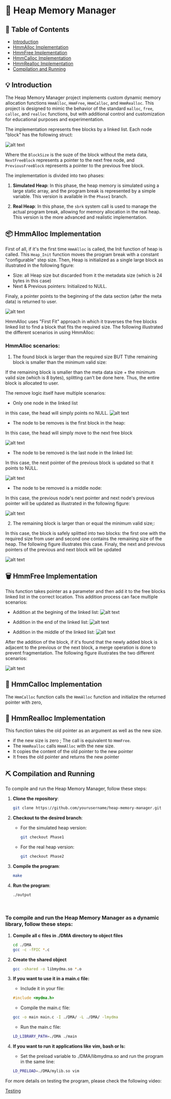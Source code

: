 # 💾 Heap Memory Manager

## 📕 Table of Contents

- [Introduction](#Introduction)
- [HmmAlloc Implementation](#hmmalloc-implementation)
- [HmmFree Implementation](#hmmfree-implementation)
- [HmmCalloc Implementation](#hmmcalloc-implementation)
- [HmmRealloc Implementation](#hmmrealloc-implementation)
- [Compilation and Running](#compilation-and-running)

## 💡 Introduction

The Heap Memory Manager project implements custom dynamic memory allocation functions `HmmAlloc`, `HmmFree`, `HmmCalloc`, and `HmmRealloc`. This project is designed to mimic the behavior of the standard `malloc`, `free`, `calloc`, and `realloc` functions, but with additional control and customization for educational purposes and experimentation.

The implementation represents free blocks by a linked list. Each node "block" has the following struct:

![alt text](UsedImages/FreeBlockStruct.png)

Where the `BlockSize` is the suze of the block without the meta data, `NextFreeBlock` represents a pointer to the next free node, and `PreviousFreeBlock` represents a pointer to the previous free block.

The implementation is divided into two phases:

1. **Simulated Heap**: In this phase, the heap memory is simulated using a large static array, and the program break is represented by a simple variable. This version is available in the `Phase1` branch.

2. **Real Heap**: In this phase, the `sbrk` system call is used to manage the actual program break, allowing for memory allocation in the real heap. This version is the more advanced and realistic implementation.

## 📦 HmmAlloc Implementation

First of all, if it's the first time `HmmAlloc` is called, the Init function of heap is called. This `Heap_Init` function moves the program break with a constant "configurable" step size. Then, Heap is initialized as a single large block as illustrated in the following figure:
- Size: all Heap size but discarded from it the metadata size (which is 24 bytes in this case) 
- Next & Previous pointers: Initialized to NULL.

Finaly, a pointer points to the beginning of the data section (after the meta data) is returned to user.

![alt text](UsedImages/init.png)

HmmAlloc uses "First Fit" approach in which it traverses the free blocks linked list to find a block that fits the required size. The following illustrated the different scenarios in using HmmAlloc:

### HmmAlloc scenarios:

1. The found block is larger than the required size BUT T\the remaining block is smaller than the minimum valid size:

If the remaining block is smaller than the meta data size + the minimum valid size (which is 8 bytes), splitting can't be done here. Thus, the entire block is allocated to user.

The remove logic itself have multiple scenarios:

 - Only one node in the linked list

 in this case, the head will simply points no NULL.
 ![alt text](UsedImages/Remove_c1.png)

 - The node to be removes is the first block in the heap:

 In this case, the head will simply move to the next free block

 ![alt text](UsedImages/Remove_c2.png)

 - The node to be removed is the last node in the linked list:

 In this case, the next pointer of the previous block is updated so that it points to NULL.

 ![alt text](UsedImages/Remove_c3.png)

 - The node to be removed is a middle node:

 In this case, the previous node's next pointer and next node's previous pointer will be updated as illustrated in the following figure:

![alt text](UsedImages/Remove_c4.png)

2. The remaining block is larger than or equal the minimum valid size;:

 In this case, the block is safely splitted into two blocks: the first one with the required size from user and second one contains the remaining size of the heap. The following figure illustrates this case. Finaly, the next and previous pointers of the previous and next block will be updated

![alt text](UsedImages/Splitting.png)

## 🗑️ HmmFree Implementation

This function takes pointer as a parameter and then add it to the free blocks linked list in the correct location. This addition process can face multiple scenarios:

- Addition at the begining of the linked list:
![alt text](UsedImages/addition1.png)

- Addition in the end of the linked list:
![alt text](UsedImages/addition2.png)

- Addition in the middle of the linked list:
![alt text](UsedImages/addition3.png)

After the addition of the block, if it's found that the newly added block is adjacent to the previous or the next block, a merge operation is done to prevent fragmentation. The following figure illustrates the two different scenarios:

![alt text](UsedImages/merging.png)

## 🎁 HmmCalloc Implementation

The `HmmCalloc` function calls the `HmmAlloc` function and initialize the returned pointer with zero,

## 🔄 HmmRealloc Implementation

This function takes the old pointer as an argument as well as the new size. 
- if the new size is zero ; The call is equivalent to `HmmFree`.
- The `HmmRealloc` calls `HmmAlloc` with the new size.
- It copies the content of the old pointer to the new pointer
- It frees the old pointer and returns the new pointer

## ⛏ Compilation and Running

To compile and run the Heap Memory Manager, follow these steps:

1. **Clone the repository**:
    ```bash
    git clone https://github.com/yourusername/heap-memory-manager.git
    ```

2. **Checkout to the desired branch**:
   - For the simulated heap version:
     ```bash
     git checkout Phase1
     ```
   - For the real heap version:
     ```bash
     git checkout Phase2
     ```

3. **Compile the program**:
    ```bash
    make
    ```

4. **Run the program**:
    ```bash
    ./output
    ```

</br>

### To compile and run the Heap Memory Manager as a dynamic library, follow these steps:

1. **Compile all c files in ./DMA directory to object files**
    ```bash
    cd ./DMA
    gcc -c -fPIC *.c
    ```

2. **Create the shared object**
    ```bash
    gcc -shared -o libmydma.so *.o
    ```

3. **If you want to use it in a main.c file:**

    - Include it in your file:

    ```c
    #include <mydma.h>
    ```
    - Compile the main.c file:

    ```bash
    gcc -o main main.c -I ./DMA/ -L ./DMA/ -lmydma
    ```

    - Run the main.c file:

    ```bash
    LD_LIBRARY_PATH=./DMA ./main
    ```

4. **If you want to run it applications like vim, bash or ls:**
    - Set the preload variable to ./DMA/libmydma.so and run the program in the same line:
    
    ```bash
    LD_PRELOAD=./DMA/mylib.so vim
    ```


For more details on testing the program, please check the following video:


[Testing](https://drive.google.com/file/d/1yd4chFI5JQRPfnp4612bpDyUKyuUgNO0/view?usp=sharing)